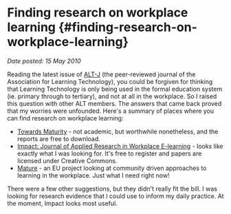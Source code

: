 # Finding research on workplace learning {#finding-research-on-workplace-learning}

_Date posted: 15 May 2010_

Reading the latest issue of [ALT-J](http://www.alt.ac.uk/alt_j.html) (the peer-reviewed journal of the Association for Learning Technology), you could be forgiven for thinking that Learning Technology is only being used in the formal education system (ie. primary through to tertiary), and not at all in the workplace. So I raised this question with other ALT members. The answers that came back proved that my worries were unfounded. Here's a summary of places where you can find research on workplace learning:

*   [Towards Maturity](http://www.towardsmaturity.org/) - not academic, but worthwhile nonetheless, and the reports are free to download.
*   [Impact: Journal of Applied Research in Workplace E-learning](http://journal.elnet.com.au/index.php?journal=impact) - looks like exactly what I was looking for. It's free to register and papers are licensed under Creative Commons.
*   [Mature](http://mature-ip.eu/) - an EU project looking at community driven approaches to learning in the workplace. Just what I need right now!

There were a few other suggestions, but they didn't really fit the bill. I was looking for research evidence that I could use to inform my daily practice. At the moment, Impact looks most useful.